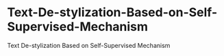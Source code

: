 # Text-De-stylization-Based-on-Self-Supervised-Mechanism
Text De-stylization Based on Self-Supervised Mechanism
